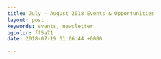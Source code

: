 ```yaml
---
title: July - August 2018 Events & Opportunities
layout: post
keywords: events, newsletter
bgcolor: ff5a71
date: 2018-07-19 01:06:44 +0000

---
```

